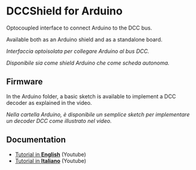 # DCCShield for Arduino

Optocoupled interface to connect Arduino to the DCC bus.

Available both as an Arduino shield and as a standalone board.


*Interfaccia optoisolata per collegare Arduino al bus DCC.*

*Disponibile sia come shield Arduino che come scheda autonoma.*

## Firmware

In the Arduino folder, a basic sketch is available to implement a DCC decoder as explained in the video.

*Nella cartella Arduino, è disponibile un semplice sketch per implementare un decoder DCC come illustrato nel video.*

## Documentation

 - [Tutorial in **English**](https://youtu.be/aA6cgGWZWBE) (Youtube)
 - [Tutorial in **Italiano**](https://youtu.be/_3cTWvrFvNA) (Youtube)